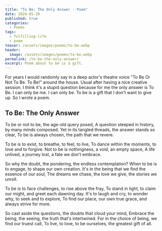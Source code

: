 ```yaml
---
title: "To Be: The Only Answer - Poem"
date: 2024-05-20
published: true
categories:
  - Poems
tags:
  - fulfilling-life
  - poem
teaser: /assets/images/poems/to-be.webp
header:
  image: /assets/images/poems/to-be.webp
permalink: /to-be-the-only-answer/
excerpt: Poem about to be is a gift.
---
```

For years I would randomly say in a deep actor's theatre voice "To Be Or Not To Be. To Be!" around the house. Usual after having a nice creative session. I think it's a stupid question because for me the only answer is To Be. I can only be me. I can only be. To be is a gift that I don't want to give up. So I wrote a poem.

## To Be: The Only Answer

To be or not to be, the age-old query posed,
A question steeped in history, by many minds composed.
Yet in its tangled threads, the answer stands so clear,
To be is always chosen, the path that we revere.

To be is to exist, to breathe, to feel, to live,
To dance within the moments, to love and to forgive.
Not to be is nothingness, a void, an empty space,
A life unlived, a journey lost, a fate we don't embrace.

So why the doubt, the pondering, the endless contemplation?
When to be is to engage, to shape our own creation.
It's in the being that we find the essence of our soul,
The dreams we chase, the love we give, the stories we unroll.

To be is to face challenges, to rise above the fray,
To stand in light, to claim our might, and greet each dawning day.
It's to laugh and cry, to wonder why, to seek and to explore,
To find our place, our own true grace, and always strive for more.

So cast aside the questions, the doubts that cloud your mind,
Embrace the being, the seeing, the truth that's intertwined.
For in the choice of being, we find our truest call,
To live, to love, to be ourselves, the greatest gift of all.